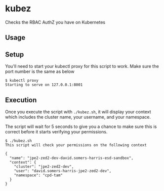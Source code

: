 # kubez
Checks the RBAC AuthZ you have on Kubernetes

## Usage

## Setup

You'll need to start your kubectl proxy for this script to work.
Make sure the port number is the same as below

```
$ kubectl proxy
Starting to serve on 127.0.0.1:8001
```


## Execution

Once you execute the script with `./kubez.sh`, it will display your context
which includes the cluster name, your username, and your namespace.

The script will wait for 5 seconds to give you a chance to make sure this is correct
before it starts verifying your permissions.

```
$ ./kubez.sh 
This script will check your permissions on the following context

{
  "name": "jpe2-zed2-dev-david.somers-harris-esd-sandbox",
  "context": {
    "cluster": "jpe2-zed2-dev",
    "user": "david.somers-harris-jpe2-zed2-dev",
    "namespace": "cpd-tam"
  }
}
```
